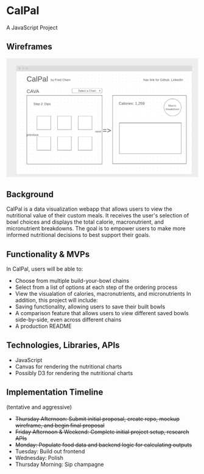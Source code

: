 
# CalPal

A JavaScript Project

## Wireframes

<img src="./wireframe.png" width="600" alt="CalPal wireframe rendering">

## Background

CalPal is a data visualization webapp that allows users to view the nutritional value of their custom meals.
It receives the user's selection of bowl choices and displays the total calorie, macronutrient, and micronutrient breakdowns.
The goal is to empower users to make more informed nutritional decisions to best support their goals.

## Functionality & MVPs

In CalPal, users will be able to:
- Choose from multiple build-your-bowl chains
- Select from a list of options at each step of the ordering process
- View the visualation of calories, macronutrients, and micronutrients 
In addition, this project will include:
- Saving functionality, allowing users to save their built bowls
- A comparison feature that allows users to view different saved bowls side-by-side, even across different chains
- A production README

## Technologies, Libraries, APIs

- JavaScript
- Canvas for rendering the nutritional charts
- Possibly D3 for rendering the nutritional charts

## Implementation Timeline

(tentative and aggressive)
 - ~~Thursday Afternoon: Submit initial proposal, create repo, mockup wireframe, and begin final proposal~~
 - ~~Friday Afternoon & Weekend: Complete initial project setup, research APIs~~
 - ~~Monday: Populate food data and backend logic for calculating outputs~~
 - Tuesday: Build out frontend
 - Wednesday: Polish
 - Thursday Morning: Sip champagne
